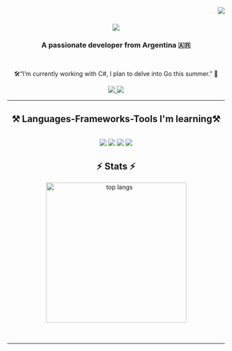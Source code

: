 <img align="right" src="https://visitor-badge.laobi.icu/badge?page_id=spiccoli.spiccoli" />

<h1 align="center">
    <img src="https://readme-typing-svg.herokuapp.com/?font=Righteous&size=35&center=true&vCenter=true&width=500&height=70&duration=4000&lines=Hi+There!+👋;+I'm+Santiago+Piccoli!;" />
</h1>

<h3 align="center">A passionate developer from Argentina 🇦🇷</h3>

<br/>

<div align="center">
 
🛠️“I’m currently working with C#, I plan to delve into Go this summer.” 🚀


 </div>
 
<div align="center"> 
  <a href="mailto:piccolisantiagonicolas@gmail.com">
    <img src="https://img.shields.io/badge/Gmail-333333?style=for-the-badge&logo=gmail&logoColor=red" />
  </a>
  <a href="[https://spiccoli.github.io](https://github.com/spiccoli/portfolio)" target="_blank">
     <img src="https://img.shields.io/badge/Portfolio-FF5722?style=for-the-badge&logo=todoist&logoColor=white" target="_blank" /> <!-- sqlite, safari, google-chrome are other good icon options -->
  </a>
</div>

 <hr/>
 
<h2 align="center">⚒️ Languages-Frameworks-Tools I'm learning⚒️</h2>
<br/>
<div align="center">
    <img src="https://skillicons.dev/icons?i=c,cs,dotnet," />
    <img src="https://skillicons.dev/icons?i=java,go," />
    <img src="https://skillicons.dev/icons?i=js,angular,react," />
    <img src="https://skillicons.dev/icons?i=mysql,mongodb,git," />



</div> 

<h2 align="center">⚡ Stats ⚡</h2>
<div align="center">
  <img width=325 align="center" src="https://github-readme-stats-salesp07.vercel.app/api/top-langs/?username=spiccoli&hide=HTML,css&langs_count=8&layout=compact&theme=react&border_radius=10&size_weight=0.5&count_weight=0.5&exclude_repo=github-readme-stats" alt="top langs" />
</div>
<!--- C++ AND HTML HIDDEN  hide=c%2B%2B,HTML ---!>
<br/><br/>

<hr/>


